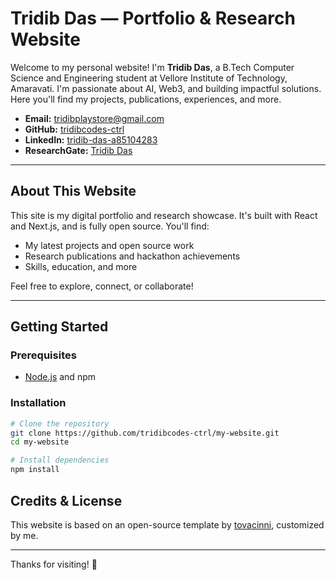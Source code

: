 # Tridib Das — Portfolio & Research Website

Welcome to my personal website! I'm **Tridib Das**, a B.Tech Computer Science and Engineering student at Vellore Institute of Technology, Amaravati. I'm passionate about AI, Web3, and building impactful solutions. Here you'll find my projects, publications, experiences, and more.

- **Email:** tridibplaystore@gmail.com
- **GitHub:** [tridibcodes-ctrl](https://github.com/tridibcodes-ctrl)
- **LinkedIn:** [tridib-das-a85104283](https://www.linkedin.com/in/tridib-das-a85104283)
- **ResearchGate:** [Tridib Das](https://www.researchgate.net/profile/Tridib-Das-5)

---

## About This Website
This site is my digital portfolio and research showcase. It's built with React and Next.js, and is fully open source. You'll find:
- My latest projects and open source work
- Research publications and hackathon achievements
- Skills, education, and more

Feel free to explore, connect, or collaborate!

---

## Getting Started

### Prerequisites
- [Node.js](https://nodejs.org/) and npm

### Installation
```bash
# Clone the repository
git clone https://github.com/tridibcodes-ctrl/my-website.git
cd my-website

# Install dependencies
npm install
```


## Credits & License
This website is based on an open-source template by [tovacinni](https://github.com/tovacinni/research-website-template), customized by me.

---

Thanks for visiting! 🚀

